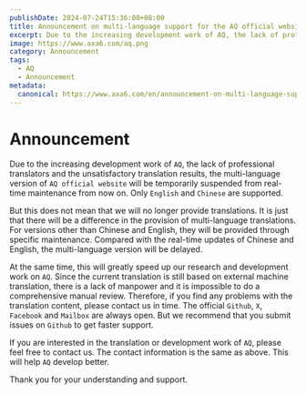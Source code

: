 ```yaml
---
publishDate: 2024-07-24T15:36:00+08:00
title: Announcement on multi-language support for the AQ official website - AQ
excerpt: Due to the increasing development work of AQ, the lack of professional translators and unsatisfactory translation results, the multi-language version of the AQ official website will be temporarily suspended from real-time maintenance from today. Only English and Chinese will be supported.
image: https://www.axa6.com/aq.png
category: Announcement
tags:
  - AQ
  - Announcement
metadata:
  canonical: https://www.axa6.com/en/announcement-on-multi-language-support-for-the-aq-official-website
---
```


# Announcement
Due to the increasing development work of `AQ`, the lack of professional translators and the unsatisfactory translation results, the multi-language version of `AQ official website` will be temporarily suspended from real-time maintenance from now on. Only `English` and `Chinese` are supported. </br>

But this does not mean that we will no longer provide translations. It is just that there will be a difference in the provision of multi-language translations. For versions other than Chinese and English, they will be provided through specific maintenance. Compared with the real-time updates of Chinese and English, the multi-language version will be delayed. </br>

At the same time, this will greatly speed up our research and development work on `AQ`. Since the current translation is still based on external machine translation, there is a lack of manpower and it is impossible to do a comprehensive manual review. Therefore, if you find any problems with the translation content, please contact us in time. The official `Github`, `X`, `Facebook` and `Mailbox` are always open. But we recommend that you submit issues on `Github` to get faster support. </br>

If you are interested in the translation or development work of `AQ`, please feel free to contact us. The contact information is the same as above. This will help `AQ` develop better. </br>

Thank you for your understanding and support. </br>